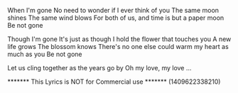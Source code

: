 When I'm gone
No need to wonder if I ever think of you
The same moon shines
The same wind blows
For both of us, and time is but a paper moon
Be not gone

Though I'm gone
It's just as though I hold the flower that touches you
A new life grows
The blossom knows
There's no one else could warm my heart as much as you
Be not gone

Let us cling together as the years go by
Oh my love, my love
...

******* This Lyrics is NOT for Commercial use *******
(1409622338210)